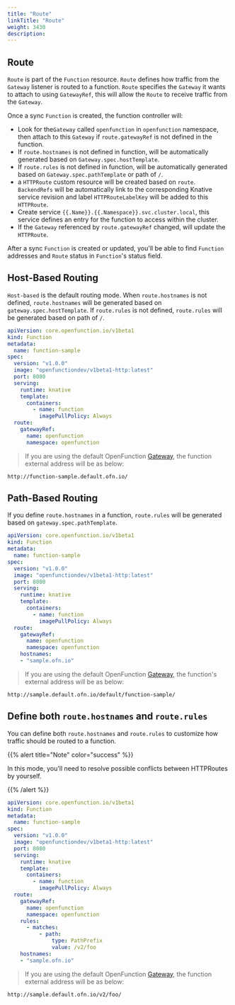 ```yaml
---
title: "Route"
linkTitle: "Route"
weight: 3430
description:
---
```


## Route
`Route` is part of the `Function` resource. `Route` defines how traffic from the `Gateway` listener is routed to a function.
`Route` specifies the `Gateway` it wants to attach to using `GatewayRef`, this will allow the `Route` to receive traffic from the `Gateway`.

Once a sync `Function` is created, the function controller will:
- Look for the`Gateway` called `openfunction` in `openfunction` namespace, then attach to this `Gateway` if `route.gatewayRef` is not defined in the function.
- If `route.hostnames` is not defined in function, will be automatically generated based on `Gateway.spec.hostTemplate`.
- If `route.rules` is not defined in function, will be automatically generated based on `Gateway.spec.pathTemplate` or path of `/`.
- a `HTTPRoute` custom resource will be created based on `route`. `BackendRefs` will be automatically link to the corresponding Knative service revision 
and label `HTTPRouteLabelKey` will be added to this `HTTPRoute`.
- Create service `{{.Name}}.{{.Namespace}}.svc.cluster.local`, this service defines an entry for the function to access within the cluster.
- If the `Gateway` referenced by `route.gatewayRef` changed, will update the `HTTPRoute`.

After a sync `Function` is created or updated, you'll be able to find `Function` addresses and `Route` status in `Function`'s status field.

## Host-Based Routing
`Host-based` is the default routing mode. When `route.hostnames` is not defined,
`route.hostnames` will be generated based on `gateway.spec.hostTemplate`. 
If `route.rules` is not defined, `route.rules` will be generated based on path of `/`.

```yaml
apiVersion: core.openfunction.io/v1beta1
kind: Function
metadata:
  name: function-sample
spec:
  version: "v1.0.0"
  image: "openfunctiondev/v1beta1-http:latest"
  port: 8080
  serving:
    runtime: knative
    template:
      containers:
        - name: function
          imagePullPolicy: Always
  route:
    gatewayRef:
      name: openfunction
      namespace: openfunction
```

> If you are using the default OpenFunction [Gateway](https://openfunction.dev/docs/concepts/networking/gateway/#default-gateway), the function external address will be as below:
```
http://function-sample.default.ofn.io/
```

## Path-Based Routing
If you define `route.hostnames` in a function, `route.rules` will be generated based on `gateway.spec.pathTemplate`.

```yaml
apiVersion: core.openfunction.io/v1beta1
kind: Function
metadata:
  name: function-sample
spec:
  version: "v1.0.0"
  image: "openfunctiondev/v1beta1-http:latest"
  port: 8080
  serving:
    runtime: knative
    template:
      containers:
        - name: function
          imagePullPolicy: Always
  route:
    gatewayRef:
      name: openfunction
      namespace: openfunction
    hostnames:
    - "sample.ofn.io"
```

> If you are using the default OpenFunction [Gateway](https://openfunction.dev/docs/concepts/networking/gateway/#default-gateway), the function's external address will be as below:
```
http://sample.default.ofn.io/default/function-sample/
```

## Define both `route.hostnames` and `route.rules`
You can define both `route.hostnames` and `route.rules` to customize how traffic should be routed to a function.

{{% alert title="Note" color="success" %}}

In this mode, you'll need to resolve possible conflicts between HTTPRoutes by yourself.

{{% /alert %}}
```yaml
apiVersion: core.openfunction.io/v1beta1
kind: Function
metadata:
  name: function-sample
spec:
  version: "v1.0.0"
  image: "openfunctiondev/v1beta1-http:latest"
  port: 8080
  serving:
    runtime: knative
    template:
      containers:
        - name: function
          imagePullPolicy: Always
  route:
    gatewayRef:
      name: openfunction
      namespace: openfunction
    rules:
      - matches:
          - path:
              type: PathPrefix
              value: /v2/foo
    hostnames:
    - "sample.ofn.io"
```

> If you are using the default OpenFunction [Gateway](https://openfunction.dev/docs/concepts/networking/gateway/#default-gateway), the function external address will be as below:
```
http://sample.default.ofn.io/v2/foo/
```
